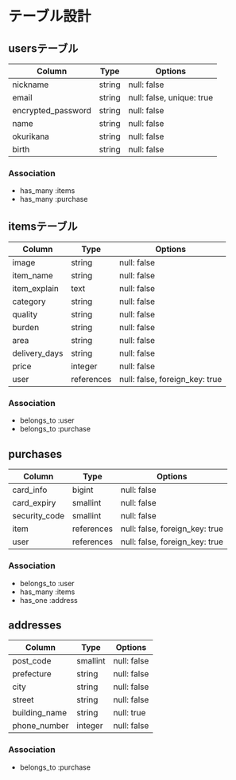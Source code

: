 # テーブル設計

## usersテーブル

| Column             | Type   | Options                   |
| ------------------ | ------ | ------------------------- |
| nickname           | string | null: false               |
| email              | string | null: false, unique: true |
| encrypted_password | string | null: false               |
| name               | string | null: false               |
| okurikana          | string | null: false               |
| birth              | string | null: false               |

### Association
- has_many :items
- has_many :purchase


## itemsテーブル

| Column        | Type       | Options                        |
| ------------- | ---------- | ------------------------------ |
| image         | string     | null: false                    | 
| item_name     | string     | null: false                    |
| item_explain  | text       | null: false                    |
| category      | string     | null: false                    |
| quality       | string     | null: false                    |
| burden        | string     | null: false                    |
| area          | string     | null: false                    | 
| delivery_days | string     | null: false                    |
| price         | integer    | null: false                    |
| user          | references | null: false, foreign_key: true |

### Association
- belongs_to :user
- belongs_to :purchase


## purchases

| Column        | Type       | Options                        |
| ------------- | ---------- | ------------------------------ |
| card_info     | bigint     | null: false                    |
| card_expiry   | smallint   | null: false                    |
| security_code | smallint   | null: false                    |
| item          | references | null: false, foreign_key: true | 
| user          | references | null: false, foreign_key: true | 

### Association
- belongs_to :user
- has_many :items
- has_one :address


## addresses 

| Column        | Type     | Options     |
| ------------- | ---------| ----------- |
| post_code     | smallint | null: false |
| prefecture    | string   | null: false |
| city          | string   | null: false |
| street        | string   | null: false |
| building_name | string   | null: true  |
| phone_number  | integer  | null: false |

### Association
- belongs_to :purchase
 